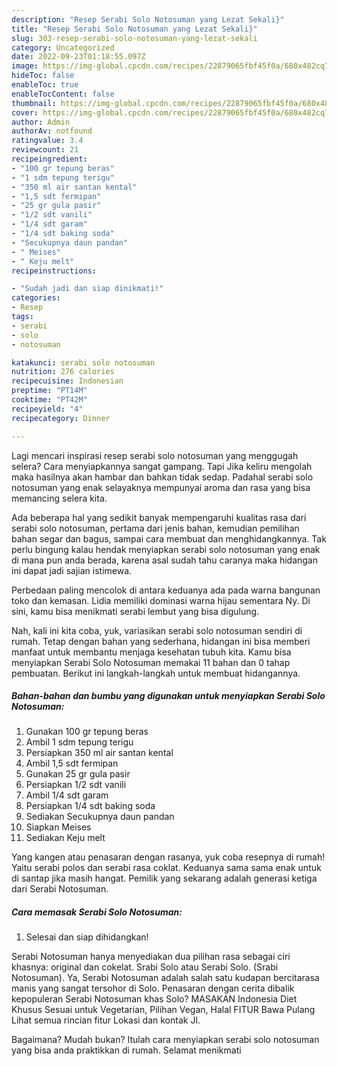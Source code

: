 ```yaml
---
description: "Resep Serabi Solo Notosuman yang Lezat Sekali}"
title: "Resep Serabi Solo Notosuman yang Lezat Sekali}"
slug: 303-resep-serabi-solo-notosuman-yang-lezat-sekali
category: Uncategorized
date: 2022-09-23T01:18:55.097Z
image: https://img-global.cpcdn.com/recipes/22879065fbf45f0a/680x482cq70/serabi-solo-notosuman-foto-resep-utama.jpg
hideToc: false
enableToc: true
enableTocContent: false
thumbnail: https://img-global.cpcdn.com/recipes/22879065fbf45f0a/680x482cq70/serabi-solo-notosuman-foto-resep-utama.jpg
cover: https://img-global.cpcdn.com/recipes/22879065fbf45f0a/680x482cq70/serabi-solo-notosuman-foto-resep-utama.jpg
author: Admin
authorAv: notfound
ratingvalue: 3.4
reviewcount: 21
recipeingredient:
- "100 gr tepung beras"
- "1 sdm tepung terigu"
- "350 ml air santan kental"
- "1,5 sdt fermipan"
- "25 gr gula pasir"
- "1/2 sdt vanili"
- "1/4 sdt garam"
- "1/4 sdt baking soda"
- "Secukupnya daun pandan"
- " Meises"
- " Keju melt"
recipeinstructions:

- "Sudah jadi dan siap dinikmati!"
categories:
- Resep
tags:
- serabi
- solo
- notosuman

katakunci: serabi solo notosuman 
nutrition: 276 calories
recipecuisine: Indonesian
preptime: "PT14M"
cooktime: "PT42M"
recipeyield: "4"
recipecategory: Dinner

---
```



Lagi mencari inspirasi resep serabi solo notosuman yang menggugah selera? Cara menyiapkannya sangat gampang. Tapi Jika keliru mengolah maka hasilnya akan hambar dan bahkan tidak sedap. Padahal serabi solo notosuman yang enak selayaknya mempunyai aroma dan rasa yang bisa memancing selera kita.


Ada beberapa hal yang sedikit banyak mempengaruhi kualitas rasa dari serabi solo notosuman, pertama dari jenis bahan, kemudian pemilihan bahan segar dan bagus, sampai cara membuat dan menghidangkannya. Tak perlu bingung kalau hendak menyiapkan serabi solo notosuman yang enak di mana pun anda berada, karena asal sudah tahu caranya maka hidangan ini dapat jadi sajian istimewa.

Perbedaan paling mencolok di antara keduanya ada pada warna bangunan toko dan kemasan. Lidia memiliki dominasi warna hijau sementara Ny. Di sini, kamu bisa menikmati serabi lembut yang bisa digulung.


Nah, kali ini kita coba, yuk, variasikan serabi solo notosuman sendiri di rumah. Tetap dengan bahan yang sederhana, hidangan ini bisa memberi manfaat untuk membantu menjaga kesehatan tubuh kita. Kamu bisa menyiapkan Serabi Solo Notosuman memakai 11 bahan dan 0 tahap pembuatan. Berikut ini langkah-langkah untuk membuat hidangannya.

<!--inarticleads1-->

##### Bahan-bahan dan bumbu yang digunakan untuk menyiapkan Serabi Solo Notosuman:

1. Gunakan 100 gr tepung beras
1. Ambil 1 sdm tepung terigu
1. Persiapkan 350 ml air santan kental
1. Ambil 1,5 sdt fermipan
1. Gunakan 25 gr gula pasir
1. Persiapkan 1/2 sdt vanili
1. Ambil 1/4 sdt garam
1. Persiapkan 1/4 sdt baking soda
1. Sediakan Secukupnya daun pandan
1. Siapkan  Meises
1. Sediakan  Keju melt


Yang kangen atau penasaran dengan rasanya, yuk coba resepnya di rumah! Yaitu serabi polos dan serabi rasa coklat. Keduanya sama sama enak untuk di santap jika masih hangat. Pemilik yang sekarang adalah generasi ketiga dari Serabi Notosuman. 

<!--inarticleads2-->

##### Cara memasak Serabi Solo Notosuman:


1. Selesai dan siap dihidangkan!

Serabi Notosuman hanya menyediakan dua pilihan rasa sebagai ciri khasnya: original dan cokelat. Srabi Solo atau Serabi Solo. (Srabi Notosuman). Ya, Serabi Notosuman adalah salah satu kudapan bercitarasa manis yang sangat tersohor di Solo. Penasaran dengan cerita dibalik kepopuleran Serabi Notosuman khas Solo? MASAKAN Indonesia Diet Khusus Sesuai untuk Vegetarian, Pilihan Vegan, Halal FITUR Bawa Pulang Lihat semua rincian fitur Lokasi dan kontak Jl. 

Bagaimana? Mudah bukan? Itulah cara menyiapkan serabi solo notosuman yang bisa anda praktikkan di rumah. Selamat menikmati
